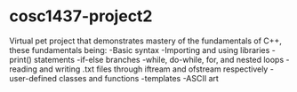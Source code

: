 # cosc1437-project2
Virtual pet project that demonstrates mastery of the fundamentals of C++, these fundamentals being:
-Basic syntax
-Importing and using libraries
-print() statements
-if-else branches
-while, do-while, for, and nested loops
-reading and writing .txt files through iftream and ofstream respectively
-user-defined classes and functions
-templates
-ASCII art
